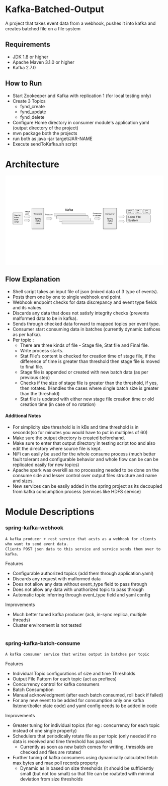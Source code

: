 # Kafka-Batched-Output
A project that takes event data from a webhook, pushes it into kafka and creates batched file on a file system

## Requirements
  - JDK 1.8 or higher
  - Apache Maven 3.1.0 or higher
  - Kafka 2.7.0
## How to Run
  - Start Zookeeper and Kafka with replication 1 (for local testing only)
  - Create 3 Topics
    - fynd_create
    - fynd_update
    - fynd_delete
   - Configure Home directory in consumer module's application yaml (output directory of the project)
   - mvn package both the projects
   - run both as java -jar target/JAR-NAME
   - Execute sendToKafka.sh script
   
# Architecture
![alt text](https://github.com/gauravhans8/Kafka-Batched-Output/blob/main/ArchitectureDiag.png)

## Flow Explanation
  - Shell script takes an input file of json (mixed data of 3 type of events).
  - Posts them one by one to single webhook end point.
  - Webhook endpoint checks for data discrepancy and event type fields and its values.
  - Discards any data that does not satisfy integrity checks (prevents malformed data to be in kafka).
  - Sends through checked data forward to mapped topics per event type.
  - Consumer start consuming data in batches (currently dynamic bathces as per kafka).
  - Per topic :
    - There are three kinds of file - Stage file, Stat file and Final file.
    - Write process starts.
    - Stat File's content is checked for creation time of stage file, if the difference of time is greater than threshold
      then stage file is moved to final file.
     - Stage file is appended or created with new batch data (as per previous step)
     - Checks if the size of stage file is greater than the threshold, if yes, then rotates.
        (Handles the cases where single batch size is greater than the threshold)
     - Stat file is updated with either new stage file creation time or old creation time (in case of no rotation)

#### Additional Notes
- For simplicity size threshold is in kBs and time threshold is in seconds(so for minutes you would have to put in multiples of 60)
- Make sure the output directory is created beforehand.
- Make sure to enter that output directory in testing script too and also edit the directory where source file is kept.
- NiFi can easily be used for the whole consume process (much better fault tolerant and configurable behavior and whole flow can be
can be replicated easily for new topics)
- Apache spark was overkill as no processing needed to be done on the consume side and lesser control over output files structure and name and sizes.
- New services can be easily added in the spring project as its decoupled from kafka consumption process (services like HDFS service)

# Module Descriptions

### spring-kafka-webhook
```
A kafka producer + rest service that acsts as a webhook for clients who want to send event data. 
Clients POST json data to this service and service sends them over to kafka.
```
Features
  - Configurable authorized topics (add them through application.yaml)
  - Discards any request with malformed data
  - Does not allow any data without event_type field to pass through
  - Does not allow any data with unathorized topic to pass through
  - Automatic topic inferring through event_type field and yaml config
  
Improvements
  - Much better tuned kafka producer (ack, in-sync replica, multiple threads)
  - Cluster environment is not tested
#
### spring-kafka-batch-consume
```
A kafka consumer service that writes output in batches per topic
```
Features
  - Individual Topic configurations of size and time Thresholds
  - Output File Pattern for each topic (act as prefixes)
  - Concurrency control for kafka consumers
  - Batch Consumption
  - Manual acknowledgment (after each batch consumed, roll back if failed)
  - For any new event to be added for consumption only one kafka listener(boiler plate code) and yaml config needs to be added in code

Improvements
  - Greater tuning for individual topics (for eg : concurrency for each topic instead of one single property)
  - Schedulers that periodically rotate file as per topic (only needed if no data is received and time threshold has passed)
    - Currently as soon as new batch comes for writing, thresolds are checked and files are rotated
  - Further tuning of kafka consumers using dynamically calculated fetch max bytes and max poll records property
    - Dynamic as in based on size thresholds (it should be sufficiently small (but not too small) so that file can be roatated
      with minimal deviation from size thresholds
